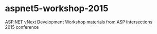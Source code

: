 # aspnet5-workshop-2015
ASP.NET vNext Development Workshop materials from ASP Intersections 2015 conference
